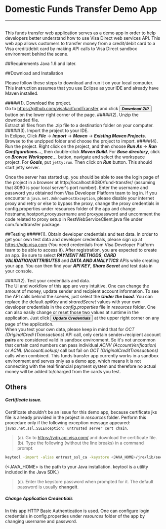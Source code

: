 # Domestic Funds Transfer Demo App  

***
<br/>
This funds transfer web application serves as a demo app in order to help developers better understand how to use Visa Direct web services API. This web app allows customers to transfer money from a credit/debit card to a Visa credit/debit card by making API calls to Visa Direct sandbox environment behind the scene.


##Requirements
Java 1.6 and later.


##Download and Installation

Please follow these steps to download and run it on your local computer. This instruction assumes that you use Eclipse as your IDE and already have Maven installed.

#####(1). Download the project.   
Go to https://github.com/visakai/fundTransfer and click <button>**_Download ZIP_**</button> button on the lower right corner of the page.
#####(2). Unzip the downloaded file.  
Extract all files from the .zip file to a destination folder on your computer.
#####(3). Import the project to your IDE.  
In Eclipse, Click **_File_** -> **_Import_** -> **_Maven_** -> **_Existing Maven Projects_**. Browse to the unzipped folder and choose the project to import.
#####(4). Run the project.
Right click on the project, and then choose **_Run As_** -> **_Run Configurations..._**, then double-click **_Maven Build_**. For **_Base directory_**, click on **_Browse Workspace..._** button, navigate and select the workspace project. For **_Goals_**, put `jetty:run`. Then click on **_Run_** button. This should start jetty server.    

Once the server has started up, you should be able to see the login page of the project in a browser at <a>http://localhost:8080/fund-transfer/</a> (assuming that 8080 is your local server's port number). Enter the username and password you obtained from Visa Developer Platform team to log in.
If you encounter a `java.net.UnknownHostException`, please disable your internet proxy and retry or else to bypass the proxy, change the proxy credentials in config.properties under resources folder of the app and change hostname,hostport,proxyusername and proxypassword and uncomment the code related to proxy setup in RestWebServiceClient.java file under com.fundtransfer package.



##Testing
#####(1). Obtain developer credentials and test data.
In order to get your own test data and developer credentials, please sign up at https://vdp.visa.com (You need credentials from Visa Developer Platform team to be able to access it). After registration, you are expected to create an app. Be sure to select **_PAYMENT METHODS_**, **_CARD VALIDATION/ATTRIBUTES_** and **_DATA AND ANALYTICS_** APIs while creating your app. You can then find your _**API KEY**_, **_Share Secret_** and test data in your console.

#####(2). Test your credentials and data.   
The UI and workflow of this app are very intuitive. One can change the amount of money, update sender and recipient account information. To see the API calls behind the scenes, just select the **_Under the hood_**. You can replace the default *apiKey* and *sharedSecret* values with your own developer credentials in the *config.properties* file in *resources* folder. One can also easily change or reset those two values at runtime in the application. Just click <button>**_Update Credentials_**</button> at the upper right corner on any page of the application.   
When you test your own data, please keep in mind that for *OCT (OriginalCredi tTransactions)* API call, only certain sender+recipient account **pairs** are considered valid in sandbox environment. So it's not uncommon that certain card numbers can pass individual *ACNV (AccountVerification)* or *ACNL (AccountLookup)* call but fail on *OCT (OriginalCreditTransactions)* calls when combined.  This funds transfer app currently works in a sandbox environment and serves only as a demo app, which means it is not connecting with the real financial payment system and therefore no actual money will be added to/charged from the cards you test.


## Others
#####  Certificate issue.  

Certificate shouldn't be an issue for this demo app, because certificate jks file is already provided in the project in *resources* folder. Perform this procedure only if the following exception message appeared: `javax.net.ssl.SSLException: untrusted server cert chain`.  
> (a). Go to https://vdp.api.visa.com/ and download the certificate file.  
 (b). Type the following (without the line breaks) in a command prompt:
 ```sh
keytool -import -alias entrust_ssl_ca -keystore <JAVA_HOME>/jre/lib/security/cacerts -file entrust_ssl_ca.cer
```
(&lt;JAVA_HOME&gt; is the path to your Java installation. keytool is a utility included in the Java SDK.)  
> (c). Enter the keystore password when prompted for it. The default password is usually **changeit**.

#####  Change Application Credentials

In this app HTTP Basic Authentication is used. One can configure login credentials in config.properties under *resources* folder of the app by changing    username and password.

